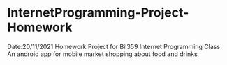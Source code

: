 # InternetProgramming-Project-Homework
Date:20/11/2021
Homework Project for Bil359 Internet Programming Class
An android app for mobile market shopping about food and drinks
